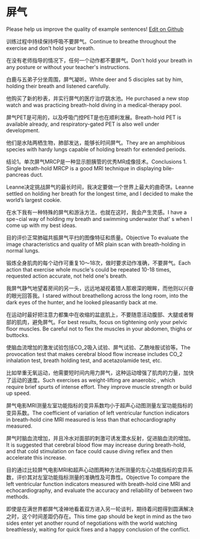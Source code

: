 # 屏气

Please help us improve the quality of example sentences! [Edit on Github](https://github.com/jiyushe/jiyu-example-sentence-source/blob/main/chinese/bingqi_2.md)

<p><span class="chinese">训练过程中持续保持呼吸不要屏气。</span><span class="english">Continue to breathe throughout the exercise and don’t hold your breath.</span></p>

<p><span class="chinese">在没有老师指导的情况下，任何一个动作都不要屏气。</span><span class="english">Don't hold your breath in any posture or without your teacher's instructions.</span></p>

<p><span class="chinese">白鹿与五弟子分坐周围，屏气凝听。</span><span class="english">White deer and 5 disciples sat by him, holding their breath and listened carefully.</span></p>

<p><span class="chinese">他购买了新的秒表，并实行屏气的医疗治疗跳水池。</span><span class="english">He purchased a new stop watch and was practicing breath-hold diving in a medical-therapy pool.</span></p>

<p><span class="chinese">屏气PET是可用的，以及呼吸门控PET是也在顺利发展。</span><span class="english">Breath-hold PET is available already, and respiratory-gated PET is also well under development.</span></p>

<p><span class="chinese">他们是水陆两栖生物，肺部发达，能够长时间屏气。</span><span class="english">They are an amphibious species with hardy lungs capable of holding breath for extended periods.</span></p>

<p><span class="chinese">结论1。单次屏气MRCP是一种显示胆胰管的优秀MR成像技术。</span><span class="english">Conclusions 1. Single breath-hold MRCP is a good MRI technique in displaying bile-pancreas duct.</span></p>

<p><span class="chinese">Leanne决定挑战屏气的最长时间，我决定要做一个世界上最大的曲奇饼。</span><span class="english">Leanne settled on holding her breath for the longest time, and I decided to make the world’s largest cookie.</span></p>

<p><span class="chinese">在水下我有一种特殊的屏气和游泳方法，也就在这时，我会产生灵感。</span><span class="english">I have a spe¬cial way of holding my breath and swimming underwater that' s when I come up with my best ideas.</span></p>

<p><span class="chinese">目的评价正常肺磁共振屏气平扫的图像特征和质量。</span><span class="english">Objective To evaluate the image characteristics and quality of MR plain scan with breath-holding in normal lungs.</span></p>

<p><span class="chinese">锻炼全身肌肉的每个动作可重复10～18次，做时要求动作准确，不要屏气。</span><span class="english">Each action that exercise whole muscle's could be repeated 10-18 times, requested action accurate, not held one's breath.</span></p>

<p><span class="chinese">我屏气静气地望着房间的另一头，远远地凝视着猎人那艰深的眼眸，而他则以兴奋的眼光回答我。</span><span class="english">I stared without breathellong across the long room, into the dark eyes of the hunter, and he looked pleasantly back at me.</span></p>

<p><span class="chinese">在运动时最好把注意力都集中在收缩的盆底肌上，不要随意活动腹部、大腿或者臀部的肌肉，避免屏气。</span><span class="english">For best results, focus on tightening only your pelvic floor muscles. Be careful not to flex the muscles in your abdomen, thighs or buttocks.</span></p>

<p><span class="chinese">使脑血流增加的激发试验包括CO_2吸入试验、屏气试验、乙酰唑胺试验等。</span><span class="english">The provocation test that makes cerebral blood flow increase includes CO_2 inhalation test, breath holding test, and acetazolamide test, etc.</span></p>

<p><span class="chinese">比如举重无氧运动，他需要短时间内用力屏气，这种运动增强了肌肉的力量，加快了运动的速度。</span><span class="english">Such exercises as weight-lifting are anaerobic , which require brief spurts of intense effort. They improve muscle strength or build up speed.</span></p>

<p><span class="chinese">屏气电影MRI测量左室功能指标的变异系数均小于超声心动图测量左室功能指标的变异系数。</span><span class="english">The coefficient of variation of left ventricular function indicators in breath-hold cine MRI measured is less than that echocardiography measured.</span></p>

<p><span class="chinese">屏气时脑血流增加，并且冷水对面部的刺激可诱发潜水反射，促进脑血流的增加。</span><span class="english">It is suggested that cerebral blood flow may increase during breath-hold, and that cold stimulation on face could cause diving reflex and then accelerate this increase.</span></p>

<p><span class="chinese">目的通过比较屏气电影MRI和超声心动图两种方法所测量的左心功能指标的变异系数，评价其对左室功能指标测量的准确性及可靠性。</span><span class="english">Objective To compare the left ventricular function indicators measured with breath-hold cine MRI and echocardiography, and evaluate the accuracy and reliability of between two methods.</span></p>

<p><span class="chinese">即使是在满世界都屏气凌神地看着双方进入另一轮谈判，期待着问题得到圆满解决之时，这个时间差距仍存在。</span><span class="english">This time gap should be kept in mind as the two sides enter yet another round of negotiations with the world watching breathlessly, waiting for quick fixes and a happy conclusion of the conflict.</span></p>


